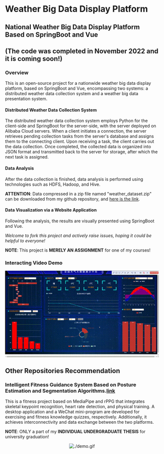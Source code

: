 # Weather Big Data Display Platform
## National Weather Big Data Display Platform Based on SpringBoot and Vue
## (The code was completed in November 2022 and it is coming soon!)
### Overview
This is an open-source project for a nationwide weather big data display platform, based on SpringBoot and Vue, encompassing two systems: a distributed weather data collection system and a weather big data presentation system.

#### Distributed Weather Data Collection System
The distributed weather data collection system employs Python for the client-side and SpringBoot for the server-side, with the server deployed on Alibaba Cloud servers. When a client initiates a connection, the server retrieves pending collection tasks from the server's database and assigns them to the connecting client. Upon receiving a task, the client carries out the data collection. Once completed, the collected data is organized into JSON format and transmitted back to the server for storage, after which the next task is assigned.

#### Data Analysis
After the data collection is finished, data analysis is performed using technologies such as HDFS, Hadoop, and Hive.

**ATTENTION**: Data compressed in a zip file named "weather_dataset.zip" can be downloaded from my github repository, and [here is the link](https://github.com/xiangwentao666/National-Weather-Big-Data-Display-Platform-Based-on-SpringBoot-and-Vue/blob/main/weather_dataset.zip).

#### Data Visualization via a Website Application
Following the analysis, the results are visually presented using SpringBoot and Vue.

*Welcome to fork this project and actively raise issues, hoping it could be helpful to everyone!*

**NOTE**: This project is **MERELY AN ASSIGNMENT** for one of my courses!

### Interacting Video Demo

<center>
  
  ![demo](./demo.gif)

</center>

## Other Repositories Recommendation
### Intelligent Fitness Guidance System Based on Posture Estimation and Segmentation Algorithms.[link](https://github.com/xiangwentao666/FitnessGuidanceSystem)
This is a fitness project based on MediaPipe and rPPG that integrates skeletal keypoint recognition, heart rate detection, and physical training. A desktop application and a WeChat mini-program are developed for exercising and fitness knowledge quizzes, respectively. Additionally, it achieves interconnectivity and data exchange between the two platforms.

**NOTE**: ONLY a part of my **INDIVIDUAL UNDERGRADUATE THESIS** for university graduation!
 
<center>
  
  ![./demo.gif](https://github.com/xiangwentao666/FitnessGuidanceSystem/blob/main/ppt.gif)

</center>


